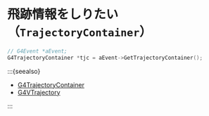 # 飛跡情報をしりたい（``TrajectoryContainer``）

```cpp
// G4Event *aEvent;
G4TrajectoryContainer *tjc = aEvent->GetTrajectoryContainer();
```

:::{seealso}

- [G4TrajectoryContainer](https://geant4.kek.jp/Reference/11.2.0/classG4TrajectoryContainer.html)
- [G4VTrajectory](https://geant4.kek.jp/Reference/11.2.0/classG4VTrajectory.html)

:::
